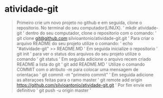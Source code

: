 # atividade-git
> Primeiro crie um novo projeto no github e em seguida, clone o repositorio.
> No terminal do seu computador(LINUX).
' mkdir atividade-git '
> dentro do seu computador, clone o repositorio com o comando:
' git clone git@github.com:silvioantonio/atividade-git.git '
> Para criar o arquivo README do seu projeto utilize o comando:
' echo "#atividade-git" >> README.MD '
> Em seguida inicialize o repositorio
' git init '
> para ver o status dos arquivos do seu projeto utilize o comando
' git status '
> Em seguida adicione o arquivo recem criado README a lista do git
' git add README.MD '
> Utilize o comando COMMIT com o atributo -m para colocar uma mensagem de orientaçao
' git commit -m "primeiro commit" '
> Em seguida adicione as alteraçoes feitas para o ramo master
' git remote add origin https://github.com/silvioantonio/atividade-git.git '
> Por fim envie em definitivo
' git push -u origin master '

